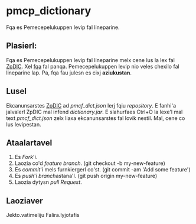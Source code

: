 # pmcp_dictionary

Fqa es Pemecepelukuppen levip fal lineparine.

## Plasierl:
Fqa es Pemecepelukuppen levip fal lineparine melx cene lus la lex fal [ZpDIC](http://ziphil.com/application/download/2.html). Xel [fqa](https://sites.google.com/site/lineparine/akrunfterl/pmcfl) fal panqa. Pemecepelukuppen levip nio veles chexilo fal lineparine lap. Pa, fqa fau julesn es cixj __aziukustan__.

## Lusel
Ekcanunsarstes [ZpDIC](http://ziphil.com/application/download/2.html) ad *pmcf_dict.json* lerj fqiu *repository*. E fanhi'a jalvalerl ZpDIC mal infend *dictionary.jar*. E slahurfaes Ctrl+O la lexe'l mal text *pmcf_dict.json* zelx liaxa ekcanunsarstes fal lovik nestil. Mal, cene co lus levipestan.

## Ataalartavel
1. Es *Fork*'i.
2. Laozia co'd *feature branch*. (git checkout -b my-new-feature)
3. Es *commit*'i mels furnkiergerl co'st. (git commit -am 'Add some feature')
4. Es *push*'i *branch*astana'l. (git push origin my-new-feature)
5. Laozia dytysn *pull Request*.

## Laoziaver
Jekto.vatimeliju
Falira.lyjotafis
